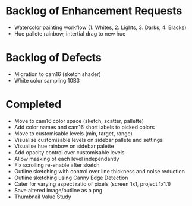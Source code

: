 # Backlog of Enhancement Requests
* Watercolor painting workflow (1. Whites, 2. Lights, 3. Darks, 4. Blacks)
* Hue pallete rainbow, intertial drag to new hue

# Backlog of Defects
* Migration to cam16 (sketch shader)
* White color sampling 10B3

# Completed
* Move to cam16 color space (sketch, scatter, pallette)
* Add color names and cam16 short labels to picked colors
* Move to customisable levels (min, target, range)
* Visualise customisable levels on sidebar pallete and settings
* Visualise hue rainbow on sidebar palette
* Add opacity control over customisable levels
* Allow masking of each level independantly
* Fix scrolling re-enable after sketch
* Outline sketching with control over line thickness and noise reduction
* Outline sketching using Canny Edge Detection
* Cater for varying aspect ratio of pixels (screen 1x1, project 1x1.1)
* Save altered image/outline as a png
* Thumbnail Value Study
